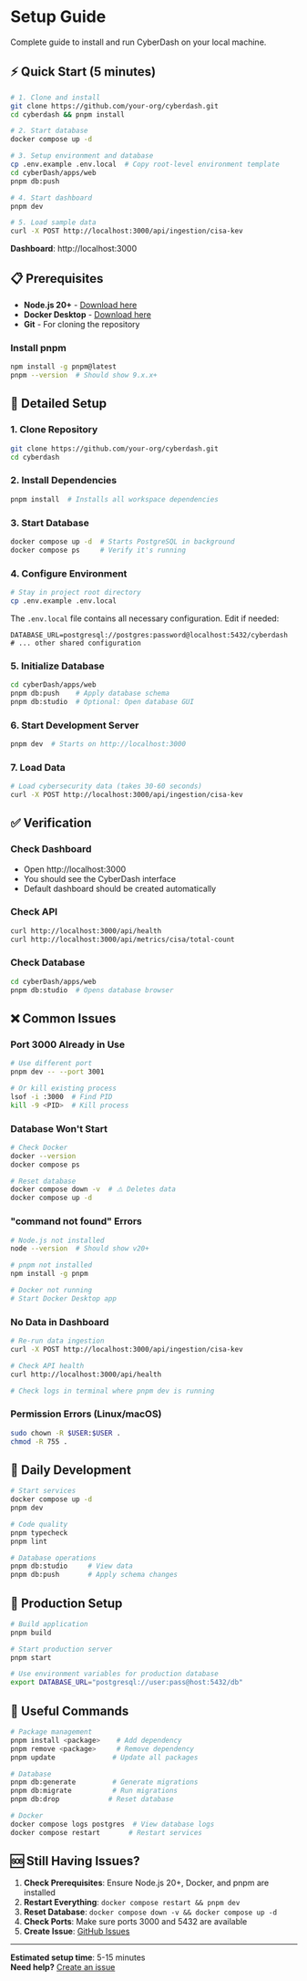 # Setup Guide

Complete guide to install and run CyberDash on your local machine.

## ⚡ Quick Start (5 minutes)

```bash
# 1. Clone and install
git clone https://github.com/your-org/cyberdash.git
cd cyberdash && pnpm install

# 2. Start database
docker compose up -d

# 3. Setup environment and database
cp .env.example .env.local  # Copy root-level environment template
cd cyberDash/apps/web
pnpm db:push

# 4. Start dashboard
pnpm dev

# 5. Load sample data
curl -X POST http://localhost:3000/api/ingestion/cisa-kev
```

**Dashboard**: http://localhost:3000

## 📋 Prerequisites

- **Node.js 20+** - [Download here](https://nodejs.org/)
- **Docker Desktop** - [Download here](https://www.docker.com/products/docker-desktop/)
- **Git** - For cloning the repository

### Install pnpm

```bash
npm install -g pnpm@latest
pnpm --version  # Should show 9.x.x+
```

## 🔧 Detailed Setup

### 1. Clone Repository

```bash
git clone https://github.com/your-org/cyberdash.git
cd cyberdash
```

### 2. Install Dependencies

```bash
pnpm install  # Installs all workspace dependencies
```

### 3. Start Database

```bash
docker compose up -d  # Starts PostgreSQL in background
docker compose ps     # Verify it's running
```

### 4. Configure Environment

```bash
# Stay in project root directory
cp .env.example .env.local
```

The `.env.local` file contains all necessary configuration. Edit if needed:

```env
DATABASE_URL=postgresql://postgres:password@localhost:5432/cyberdash
# ... other shared configuration
```

### 5. Initialize Database

```bash
cd cyberDash/apps/web
pnpm db:push    # Apply database schema
pnpm db:studio  # Optional: Open database GUI
```

### 6. Start Development Server

```bash
pnpm dev  # Starts on http://localhost:3000
```

### 7. Load Data

```bash
# Load cybersecurity data (takes 30-60 seconds)
curl -X POST http://localhost:3000/api/ingestion/cisa-kev
```

## ✅ Verification

### Check Dashboard

- Open http://localhost:3000
- You should see the CyberDash interface
- Default dashboard should be created automatically

### Check API

```bash
curl http://localhost:3000/api/health
curl http://localhost:3000/api/metrics/cisa/total-count
```

### Check Database

```bash
cd cyberDash/apps/web
pnpm db:studio  # Opens database browser
```

## ❌ Common Issues

### Port 3000 Already in Use

```bash
# Use different port
pnpm dev -- --port 3001

# Or kill existing process
lsof -i :3000  # Find PID
kill -9 <PID>  # Kill process
```

### Database Won't Start

```bash
# Check Docker
docker --version
docker compose ps

# Reset database
docker compose down -v  # ⚠️ Deletes data
docker compose up -d
```

### "command not found" Errors

```bash
# Node.js not installed
node --version  # Should show v20+

# pnpm not installed
npm install -g pnpm

# Docker not running
# Start Docker Desktop app
```

### No Data in Dashboard

```bash
# Re-run data ingestion
curl -X POST http://localhost:3000/api/ingestion/cisa-kev

# Check API health
curl http://localhost:3000/api/health

# Check logs in terminal where pnpm dev is running
```

### Permission Errors (Linux/macOS)

```bash
sudo chown -R $USER:$USER .
chmod -R 755 .
```

## 🔄 Daily Development

```bash
# Start services
docker compose up -d
pnpm dev

# Code quality
pnpm typecheck
pnpm lint

# Database operations
pnpm db:studio     # View data
pnpm db:push       # Apply schema changes
```

## 🚀 Production Setup

```bash
# Build application
pnpm build

# Start production server
pnpm start

# Use environment variables for production database
export DATABASE_URL="postgresql://user:pass@host:5432/db"
```

## 📝 Useful Commands

```bash
# Package management
pnpm install <package>    # Add dependency
pnpm remove <package>     # Remove dependency
pnpm update              # Update all packages

# Database
pnpm db:generate         # Generate migrations
pnpm db:migrate          # Run migrations
pnpm db:drop            # Reset database

# Docker
docker compose logs postgres  # View database logs
docker compose restart       # Restart services
```

## 🆘 Still Having Issues?

1. **Check Prerequisites**: Ensure Node.js 20+, Docker, and pnpm are installed
2. **Restart Everything**: `docker compose restart && pnpm dev`
3. **Reset Database**: `docker compose down -v && docker compose up -d`
4. **Check Ports**: Make sure ports 3000 and 5432 are available
5. **Create Issue**: [GitHub Issues](https://github.com/your-org/cyberdash/issues)

---

**Estimated setup time**: 5-15 minutes  
**Need help?** [Create an issue](https://github.com/your-org/cyberdash/issues)
